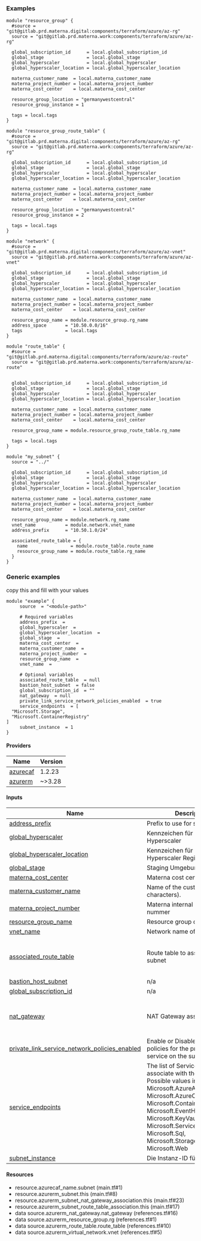<!-- BEGIN_TF_DOCS -->



### Examples

```hcl
module "resource_group" {
  #source = "git@gitlab.prd.materna.digital:components/terraform/azure/az-rg"
  source = "git@gitlab.prd.materna.work:components/terraform/azure/az-rg"

  global_subscription_id      = local.global_subscription_id
  global_stage                = local.global_stage
  global_hyperscaler          = local.global_hyperscaler
  global_hyperscaler_location = local.global_hyperscaler_location

  materna_customer_name  = local.materna_customer_name
  materna_project_number = local.materna_project_number
  materna_cost_center    = local.materna_cost_center

  resource_group_location = "germanywestcentral"
  resource_group_instance = 1

  tags = local.tags
}

module "resource_group_route_table" {
  #source = "git@gitlab.prd.materna.digital:components/terraform/azure/az-rg"
  source = "git@gitlab.prd.materna.work:components/terraform/azure/az-rg"

  global_subscription_id      = local.global_subscription_id
  global_stage                = local.global_stage
  global_hyperscaler          = local.global_hyperscaler
  global_hyperscaler_location = local.global_hyperscaler_location

  materna_customer_name  = local.materna_customer_name
  materna_project_number = local.materna_project_number
  materna_cost_center    = local.materna_cost_center

  resource_group_location = "germanywestcentral"
  resource_group_instance = 2

  tags = local.tags
}

module "network" {
  #source = "git@gitlab.prd.materna.digital:components/terraform/azure/az-vnet"
  source = "git@gitlab.prd.materna.work:components/terraform/azure/az-vnet"

  global_subscription_id      = local.global_subscription_id
  global_stage                = local.global_stage
  global_hyperscaler          = local.global_hyperscaler
  global_hyperscaler_location = local.global_hyperscaler_location

  materna_customer_name  = local.materna_customer_name
  materna_project_number = local.materna_project_number
  materna_cost_center    = local.materna_cost_center

  resource_group_name = module.resource_group.rg_name
  address_space       = "10.50.0.0/16"
  tags                = local.tags
}

module "route_table" {
  #source = "git@gitlab.prd.materna.digital:components/terraform/azure/az-route"
  source = "git@gitlab.prd.materna.work:components/terraform/azure/az-route"


  global_subscription_id      = local.global_subscription_id
  global_stage                = local.global_stage
  global_hyperscaler          = local.global_hyperscaler
  global_hyperscaler_location = local.global_hyperscaler_location

  materna_customer_name  = local.materna_customer_name
  materna_project_number = local.materna_project_number
  materna_cost_center    = local.materna_cost_center

  resource_group_name = module.resource_group_route_table.rg_name

  tags = local.tags
}

module "my_subnet" {
  source = "../"

  global_subscription_id      = local.global_subscription_id
  global_stage                = local.global_stage
  global_hyperscaler          = local.global_hyperscaler
  global_hyperscaler_location = local.global_hyperscaler_location

  materna_customer_name  = local.materna_customer_name
  materna_project_number = local.materna_project_number
  materna_cost_center    = local.materna_cost_center

  resource_group_name = module.network.rg_name
  vnet_name           = module.network.vnet_name
  address_prefix      = "10.50.1.0/24"

  associated_route_table = {
    name                = module.route_table.route_name
    resource_group_name = module.route_table.rg_name
  }
}
```

### Generic examples
copy this and fill with your values

```hcl
module "example" {
	 source  = "<module-path>"

	 # Required variables
	 address_prefix  = 
	 global_hyperscaler  = 
	 global_hyperscaler_location  = 
	 global_stage  = 
	 materna_cost_center  = 
	 materna_customer_name  = 
	 materna_project_number  = 
	 resource_group_name  = 
	 vnet_name  = 

	 # Optional variables
	 associated_route_table  = null
	 bastion_host_subnet  = false
	 global_subscription_id  = ""
	 nat_gateway  = null
	 private_link_service_network_policies_enabled  = true
	 service_endpoints  = [
  "Microsoft.Storage",
  "Microsoft.ContainerRegistry"
]
	 subnet_instance  = 1
}
```

#### Providers

| Name | Version |
|------|---------|
| <a name="provider_azurecaf"></a> [azurecaf](#provider_azurecaf) | 1.2.23 |
| <a name="provider_azurerm"></a> [azurerm](#provider_azurerm) | ~>3.28 |

#### Inputs

| Name | Description | Type |
|------|-------------|------|
| <a name="input_address_prefix"></a> [address_prefix](#input_address_prefix) | Prefix to use for subnet | `string` |
| <a name="input_global_hyperscaler"></a> [global_hyperscaler](#input_global_hyperscaler) | Kennzeichen für den Hyperscaler | `string` |
| <a name="input_global_hyperscaler_location"></a> [global_hyperscaler_location](#input_global_hyperscaler_location) | Kennzeichen für den Hyperscaler Region | `string` |
| <a name="input_global_stage"></a> [global_stage](#input_global_stage) | Staging Umgebung | `string` |
| <a name="input_materna_cost_center"></a> [materna_cost_center](#input_materna_cost_center) | Materna cost center | `string` |
| <a name="input_materna_customer_name"></a> [materna_customer_name](#input_materna_customer_name) | Name of the customer (max. 5 characters). | `string` |
| <a name="input_materna_project_number"></a> [materna_project_number](#input_materna_project_number) | Materna internal project nummer | `string` |
| <a name="input_resource_group_name"></a> [resource_group_name](#input_resource_group_name) | Resource group of the network | `string` |
| <a name="input_vnet_name"></a> [vnet_name](#input_vnet_name) | Network name of the subnet | `string` |
| <a name="input_associated_route_table"></a> [associated_route_table](#input_associated_route_table) | Route table to associate with subnet | <pre>object({<br>    name                = string<br>    resource_group_name = string<br>  })</pre> |
| <a name="input_bastion_host_subnet"></a> [bastion_host_subnet](#input_bastion_host_subnet) | n/a | `bool` |
| <a name="input_global_subscription_id"></a> [global_subscription_id](#input_global_subscription_id) | n/a | `string` |
| <a name="input_nat_gateway"></a> [nat_gateway](#input_nat_gateway) | NAT Gateway association | <pre>object({<br>    name                = string<br>    resource_group_name = string<br>  })</pre> |
| <a name="input_private_link_service_network_policies_enabled"></a> [private_link_service_network_policies_enabled](#input_private_link_service_network_policies_enabled) | Enable or Disable network policies for the private link service on the subnet | `bool` |
| <a name="input_service_endpoints"></a> [service_endpoints](#input_service_endpoints) | The list of Service endpoints to associate with the subnet. Possible values include: Microsoft.AzureActiveDirectory, Microsoft.AzureCosmosDB, Microsoft.ContainerRegistry, Microsoft.EventHub, Microsoft.KeyVault, Microsoft.ServiceBus, Microsoft.Sql, Microsoft.Storage, and Microsoft.Web | `list(string)` |
| <a name="input_subnet_instance"></a> [subnet_instance](#input_subnet_instance) | Die Instanz-ID für das Subnetz. | `number` |



#### Resources

- resource.azurecaf_name.subnet (main.tf#1)
- resource.azurerm_subnet.this (main.tf#8)
- resource.azurerm_subnet_nat_gateway_association.this (main.tf#23)
- resource.azurerm_subnet_route_table_association.this (main.tf#17)
- data source.azurerm_nat_gateway.nat_gateway (references.tf#16)
- data source.azurerm_resource_group.rg (references.tf#1)
- data source.azurerm_route_table.route_table (references.tf#10)
- data source.azurerm_virtual_network.vnet (references.tf#5)


<!-- END_TF_DOCS -->